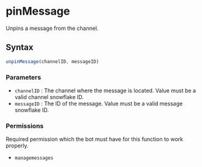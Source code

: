 # pinMessage
Unpins a message from the channel.

## Syntax
```js
unpinMessage(channelID, messageID)
```

### Parameters
- `channelID` : The channel where the message is located. Value must be a valid channel snowflake ID.
- `messageID` : The ID of the message. Value must be a valid message snowflake ID.

### Permissions
Required permission which the bot must have for this function to work properly.
- `managemessages`

